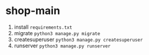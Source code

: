 # shop-main

1. install `requirements.txt`
2. migrate `python3 manage.py migrate`
3. createsuperuser `python3 manage.py createsuperuser`
4. runserver `python3 manage.py runserver`
